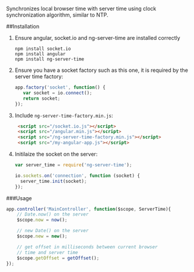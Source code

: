 Synchronizes local browser time with server time
using clock synchronization algorithm, similar to
NTP.

##Installation

1. Ensure angular, socket.io and ng-server-time are installed correctly

    ```
    npm install socket.io
    npm install angular
    npm install ng-server-time
    ```

2. Ensure you have a socket factory such as this one, it is required by the server time factory:

    ```js
    app.factory('socket', function() {
       var socket = io.connect();
       return socket;
    });
    ```
3. Include `ng-server-time-factory.min.js`:

   ```html
    <script src="/socket.io.js"></script>
    <script src="/angular.min.js"></script>
    <script src="/ng-server-time-factory.min.js"></script>
    <script src="/my-angular-app.js"></script>
   ```
4. Initilaize the socket on the server:

    ```js
    var server_time = require('ng-server-time');

    io.sockets.on('connection', function (socket) {
      server_time.init(socket);
    });
    ```

###Usage

```js
app.controller('MainController', function($scope, ServerTime){
    // Date.now() on the server
    $scope.now = now();

    // new Date() on the server
    $scope.new = new();

    // get offset in milliseconds between current browser
    // time and server time
    $scope.getOffset = getOffset();
});
```
